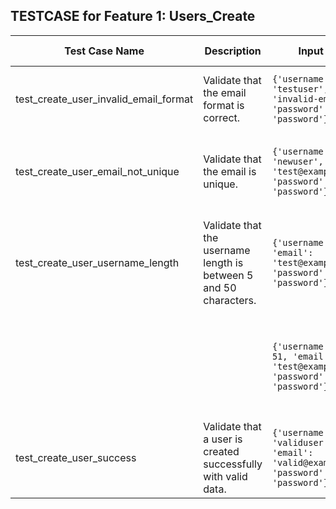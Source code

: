 ## TESTCASE for Feature 1: Users_Create

| Test Case Name                  | Description                                                                 | Input Data                                                                                     | Expected Output                                                                                   |
|---------------------------------|-----------------------------------------------------------------------------|------------------------------------------------------------------------------------------------|--------------------------------------------------------------------------------------------------|
| test\_create\_user\_invalid\_email\_format | Validate that the email format is correct.                                      | `{'username': 'testuser', 'email': 'invalid-email', 'password': 'password'}`                   | Status code: 400, Message: 'Invalid email format'                                                |
| test\_create\_user\_email\_not\_unique     | Validate that the email is unique.                                             | `{'username': 'newuser', 'email': 'test@example.com', 'password': 'password'}`                 | Status code: 400, Message: 'Email already exists'                                                |
| test\_create\_user\_username\_length       | Validate that the username length is between 5 and 50 characters.              | `{'username': 'usr', 'email': 'test@example.com', 'password': 'password'}`                     | Status code: 400, Message: 'Username must be between 5 and 50 characters'                        |
|                                 |                                                                             | `{'username': 'u' * 51, 'email': 'test@example.com', 'password': 'password'}`                  | Status code: 400, Message: 'Username must be between 5 and 50 characters'                        |
| test\_create\_user\_success              | Validate that a user is created successfully with valid data.                | `{'username': 'validuser', 'email': 'valid@example.com', 'password': 'password'}`              | Status code: 201, Message: 'User created successfully'                                           |